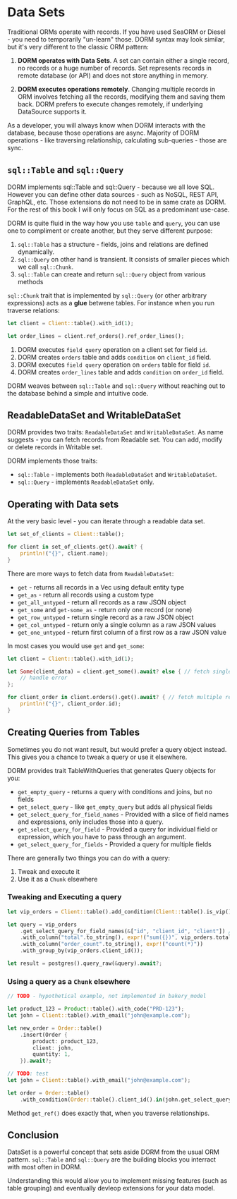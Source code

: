 # Data Sets

Traditional ORMs operate with records. If you have used SeaORM or Diesel - you need
to temporarily "un-learn" those. DORM syntax may look similar, but it's very different to
the classic ORM pattern:

1. **DORM operates with Data Sets**. A set can contain either a single record, no records or
   a huge number of records. Set represents records in remote database (or API) and does
   not store anything in memory.

2. **DORM executes operations remotely**. Changing multiple records in ORM involves
   fetching all the records, modifying them and saving them back. DORM prefers to
   execute changes remotely, if underlying DataSource supports it.

As a developer, you will always know when DORM interacts with the database, because
those operations are async. Majority of DORM operations - like traversing relationship,
calculating sub-queries - those are sync.

## `sql::Table` and `sql::Query`

DORM implements sql::Table and sql::Query - because we all love SQL. However you can
define other data sources - such as NoSQL, REST API, GraphQL, etc. Those extensions
do not need to be in same crate as DORM. For the rest of this book I will only
focus on SQL as a predominant use-case.

DORM is quite fluid in the way how you use `table` and `query`, you can use one to
compliment or create another, but they serve different purpose:

1. `sql::Table` has a structure - fields, joins and relations are defined dynamically.
2. `sql::Query` on other hand is transient. It consists of smaller pieces which we call `sql::Chunk`.
3. `sql::Table` can create and return `sql::Query` object from various methods

`sql::Chunk` trait that is implemented by `sql::Query` (or other arbitrary expressions)
acts as a **glue** betwene tables. For instance when you run traverse relations:

```rust
let client = Client::table().with_id(1);

let order_lines = client.ref_orders().ref_order_lines();
```

1. DORM executes `field query` operation on a client set for field `id`.
2. DORM creates `orders` table and adds `condition` on `client_id` field.
3. DORM executes `field query` operation on `orders` table for field `id`.
4. DORM creates `order_lines` table and adds `condition` on `order_id` field.

DORM weaves between `sql::Table` and `sql::Query` without reaching out to the
database behind a simple and intuitive code.

## ReadableDataSet and WritableDataSet

DORM provides two traits: `ReadableDataSet` and `WritableDataSet`. As name
suggests - you can fetch records from Readable set. You can add, modify or delete
records in Writable set.

DORM implements those traits:

- `sql::Table` - implements both `ReadableDataSet` and `WritableDataSet`.
- `sql::Query` - implements `ReadableDataSet` only.

## Operating with Data sets

At the very basic level - you can iterate through a readable data set.

```rust
let set_of_clients = Client::table();

for client in set_of_clients.get().await? {
    println!("{}", client.name);
}
```

There are more ways to fetch data from `ReadableDataSet`:

- `get` - returns all records in a Vec using default entity type
- `get_as` - return all records using a custom type
- `get_all_untyped` - return all records as a raw JSON object
- `get_some` and `get-some_as` - return only one record (or none)
- `get_row_untyped` - return single record as a raw JSON object
- `get_col_untyped` - return only a single column as a raw JSON values
- `get_one_untyped` - return first column of a first row as a raw JSON value

In most cases you would use `get` and `get_some`:

```rust
let client = Client::table().with_id(1);

let Some(client_data) = client.get_some().await? else { // fetch single record
    // handle error
};

for client_order in client.orders().get().await? { // fetch multiple records
    println!("{}", client_order.id);
}
```

## Creating Queries from Tables

Sometimes you do not want result, but would prefer a query object instead. This gives you
a chance to tweak a query or use it elsewhere.

DORM provides trait TableWithQueries that generates Query objects for you:

- `get_empty_query` - returns a query with conditions and joins, but no fields
- `get_select_query` - like `get_empty_query` but adds all physical fields
- `get_select_query_for_field_names` - Provided with a slice of field names and expressions, only includes those into a query.
- `get_select_query_for_field` - Provided a query for individual field or
  expression, which you have to pass through an argument.
- `get_select_query_for_fields` - Provided a query for multiple fields

There are generally two things you can do with a query:

1. Tweak and execute it
2. Use it as a `Chunk` elsewhere

### Tweaking and Executing a query

```rust
let vip_orders = Client::table().add_condition(Client::table().is_vip().eq(true)).ref_orders();

let query = vip_orders
    .get_select_query_for_field_names(&["id", "client_id", "client"]) // excluding `total` here
    .with_column("total".to_string(), expr!("sum({})", vip_orders.total())) // add as aggregate
    .with_column("order_count".to_string(), expr!("count(*)"))
    .with_group_by(vip_orders.client_id());

let result = postgres().query_raw(&query).await?;
```

### Using a query as a `Chunk` elsewhere

```rust
// TODO - hypothetical example, not implemented in bakery_model

let product_123 = Product::table().with_code("PRD-123");
let john = Client::table().with_email("john@example.com");

let new_order = Order::table()
    .insert(Order {
        product: product_123,
        client: john,
        quantity: 1,
    }).await?;
```

```rust
// TODO: test
let john = Client::table().with_email("john@example.com");

let order = Order::table()
    .with_condition(Order::table().client_id().in(john.get_select_query_for_field(john.id())))
```

Method `get_ref()` does exactly that, when you traverse relationships.

## Conclusion

DataSet is a powerful concept that sets aside DORM from the usual ORM pattern.
`sql::Table` and `sql::Query` are the building blocks you interract with most
often in DORM.

Understanding this would allow you to implement missing features (such as table grouping)
and eventually devleop extensions for your data model.
